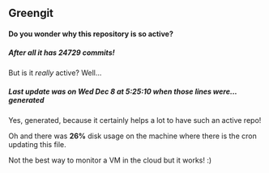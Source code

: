 ## Greengit

#### Do you wonder why this repository is so active?

##### After all it has 24729 commits!

But is it *really* active? Well...

##### Last update was on Wed Dec 8 at 5:25:10 when those lines were... generated

Yes, generated, because it certainly helps a lot to have such an active repo!

Oh and there was **26%** disk usage on the machine
where there is the cron updating this file.

Not the best way to monitor a VM in the cloud but it works! :)
